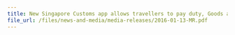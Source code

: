 ```yaml
---
title: New Singapore Customs app allows travellers to pay duty, Goods and Services Tax for their overseas purchases before they arrive in Singapore 
file_url: /files/news-and-media/media-releases/2016-01-13-MR.pdf
---
```

